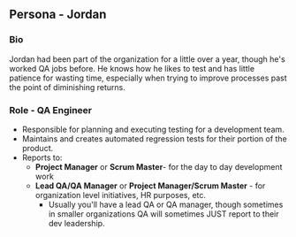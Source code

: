 ## Persona - Jordan

### Bio

Jordan had been part of the organization for a little over a year, though he's
worked QA jobs before. He knows how he likes to test and has little patience for
wasting time, especially when trying to improve processes past the point of
diminishing returns.

### Role - QA Engineer

- Responsible for planning and executing testing for a development team.
- Maintains and creates automated regression tests for their portion of the
  product.
- Reports to:
  - **Project Manager** or **Scrum Master**- for the day to day development work
  - **Lead QA/QA Manager** or **Project Manager/Scrum Master** - for
    organization level initiatives, HR purposes, etc.
    - Usually you'll have a lead QA or QA manager, though sometimes in smaller
      organizations QA will sometimes JUST report to their dev leadership.
